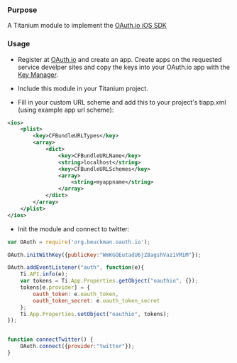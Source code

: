 ### Purpose

A Titanium module to implement the [OAuth.io iOS SDK](https://github.com/oauth-io/oauth-ios)

### Usage

- Register at [OAuth.io](https://oauth.io/signup) and create an app. Create apps on the requested service develper sites and copy the keys into your OAuth.io app with the [Key Manager](https://oauth.io/key-manager).

- Include this module in your Titanium project.

- Fill in your custom URL scheme and add this to your project's tiapp.xml (using example app url scheme):

```xml
<ios>
    <plist>
        <key>CFBundleURLTypes</key>
        <array>
            <dict>
                <key>CFBundleURLName</key>
                <string>localhost</string>
                <key>CFBundleURLSchemes</key>
                <array>
                    <string>myappname</string>
                </array>
            </dict>
        </array>
    </plist>
</ios>
```

- Init the module and connect to twitter:

```javascript
var OAuth = require('org.beuckman.oauth.io');

OAuth.initWithKey({publicKey:"WmKGOEutadU6jZ8agshVaz1VMiM"});

OAuth.addEventListener("auth", function(e){
	Ti.API.info(e);
	var tokens = Ti.App.Properties.getObject("oauthio", {});
	tokens[e.provider] = {
		oauth_token: e.oauth_token,
		oauth_token_secret: e.oauth_token_secret
	};
	Ti.App.Properties.setObject("oauthio", tokens);
});


function connectTwitter() {
    OAuth.connect({provider:"twitter"});
}
```
